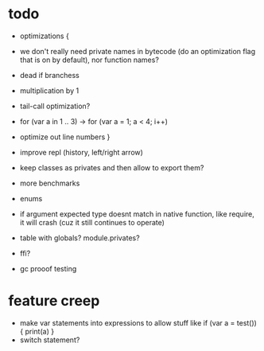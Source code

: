 # todo

* optimizations {
 * we don't really need private names in bytecode (do an optimization flag that is on by default), nor function names?
 * dead if branchess
 * multiplication by 1
 * tail-call optimization?
 * for (var a in 1 .. 3) -> for (var a = 1; a < 4; i++)
 * optimize out line numbers
}

* improve repl (history, left/right arrow)
* keep classes as privates and then allow to export them?
* more benchmarks
* enums

* if argument expected type doesnt match in native function, like require, it will crash (cuz it still continues to operate)
* table with globals? module.privates?
* ffi?
* gc prooof testing

# feature creep

* make var statements into expressions to allow stuff like if (var a = test()) { print(a) }
* switch statement?